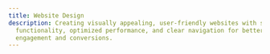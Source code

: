 ```yaml
---
title: Website Design
description: Creating visually appealing, user-friendly websites with seamless
  functionality, optimized performance, and clear navigation for better
  engagement and conversions.
---
```

